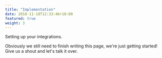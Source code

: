 ```yaml
---
title: "Implementation"
date: 2018-11-18T12:33:46+10:00
featured: true
weight: 3
---
```


Setting up your integrations.

Obviously we still need to finish writing this page, we're just getting started! Give us a shout and let's talk it over.
